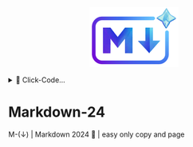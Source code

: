 <!-- logo IMG -->
<p align="center">
    <img width="180" src="./IMG/logo.png">
</p>

<details>
<summary>👾 Click-Code...</summary>

```$ 
<p align="center">
    <img width="180" src="./IMG/logo2.png">
</p>
```
</details>

# Markdown-24
M-(↓) | Markdown 2024 🔽 | easy only copy and page


